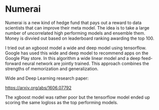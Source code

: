 # Numerai

Numerai is a new kind of hedge fund that pays out a reward to data scientists that can improve their meta model.
The idea is to take a large number of uncorrelated high performing models and ensemble them.
Money is divvied out based on leaderboard ranking awarding the top 100.

I tried out an xgboost model a wide and deep model using tensorflow.  Google has used this wide and deep model to
recommend apps on the Google Play store. In this algorithm a wide linear model and a deep feed-forward neural
network are jointly trained.  This approach combines the strengths of memorization and generalization.

Wide and Deep Learning research paper:

https://arxiv.org/abs/1606.07792

The xgboost model was rather poor but the tensorflow model ended up scoring the same logloss as the top 
performing models. 
